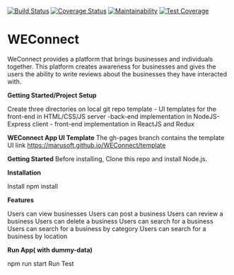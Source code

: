 [![Build Status](https://travis-ci.org/marusoft/WEConnect.svg?branch=develop)](https://travis-ci.org/marusoft/WEConnect) [![Coverage Status](https://coveralls.io/repos/github/marusoft/WEConnect/badge.svg?branch=master)](https://coveralls.io/github/marusoft/WEConnect?branch=develop) [![Maintainability](https://api.codeclimate.com/v1/badges/535a9d9f12d5605731d5/maintainability)](https://codeclimate.com/github/marusoft/WEConnect/maintainability) [![Test Coverage](https://api.codeclimate.com/v1/badges/535a9d9f12d5605731d5/test_coverage)](https://codeclimate.com/github/marusoft/WEConnect/test_coverage)


# WEConnect
WeConnect provides a platform that brings businesses and individuals together. This platform creates awareness for businesses and gives the users the ability to write reviews about the businesses they have interacted with.

**Getting Started/Project Setup**

Create three directories on local git repo
template - UI templates for the front-end in HTML/CSS/JS
server -back-end implementation in NodeJS-Express
client - front-end implementation in ReactJS and Redux



**WEConnect App UI Template**
The gh-pages branch contains the template UI link https://marusoft.github.io/WEConnect/template



**Getting Started**
Before installing, Clone this repo and install Node.js.

**Installation**

Install
npm install 

**Features**

Users can view businesses
Users can post a business
Users can review a business
Users can delete a business
Users can search for a business
Users can search for a business by category
Users can search for a business by location

**Run App( with dummy-data)**

npm run start
Run Test